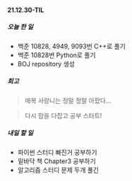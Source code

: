 #### 21.12.30-TIL

##### 오늘 한 일

- 백준 10828, 4949, 9093번 C++로 풀기
- 백준 10828번 Python로 풀기
- BOJ repository 생성



##### 회고

> 매복 사랑니는 정말 정말 아팠다... 

> 다시 맘을 다잡고 공부 스타트!



##### 내일 할 일

- 파이썬 스터디 빠진거 공부하기
- 밑바닥 책 Chapter3 공부하기
- 알고리즘 스터디 문제 두개 풀긴